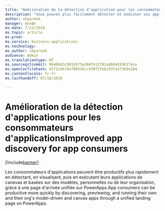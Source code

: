 ```yaml
---
title: "Amélioration de la détection d'application pour les consommateurs"
description: "Vous pouvez plus facilement détecter et exécuter vos applications de canevas basées sur des modèles depuis PowerApps."
author: shpareek
manager: AnnBe
ms.date: 7/22/2018
ms.topic: article
ms.prod: 
ms.service: business-applications
ms.technology: 
ms.author: shpareek
audience: Admin
ms.translationtype: HT
ms.sourcegitcommit: 0b40bb3c98145f5a260f412701a884a5936174ce
ms.openlocfilehash: 62f2cbb74e789526cc430f2febc63fa37369e284
ms.contentlocale: fr-fr
ms.lasthandoff: 07/18/2018

---
```

# <a name="improved-app-discovery-for-app-consumers"></a><span data-ttu-id="65678-103">Amélioration de la détection d'applications pour les consommateurs d'applications</span><span class="sxs-lookup"><span data-stu-id="65678-103">Improved app discovery for app consumers</span></span>


[!include[banner](../../includes/banner.md)]

<span data-ttu-id="65678-104">Les consommateurs d'applications peuvent être productifs plus rapidement en détectant, en visualisant, puis en exécutant leurs applications de canevas et basées sur des modèles, personnelles ou de leur organisation, grâce à une page d'arrivée unifiée sur PowerApps.</span><span class="sxs-lookup"><span data-stu-id="65678-104">App consumers can be productive more quickly by discovering, previewing, and running their own and their org's model-driven and canvas apps through a unified landing page on PowerApps.</span></span>

